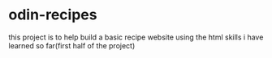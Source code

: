 # odin-recipes
this project is to help build a basic recipe website using the html skills i have learned so far(first half of the project)

